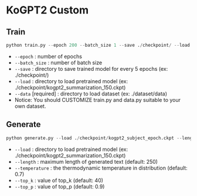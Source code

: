 # KoGPT2 Custom

## Train
``` python
python train.py --epoch 200 --batch_size 1 --save ./checkpoint/ --load ./checkpoint/kogpt2_subject_epoch.ckpt --data ./dataset/data
```

- `--epoch` : number of epochs
- `--batch_size` : number of batch size
- `--save` : directory to save trained model for every 5 epochs (ex: ./checkpoint/)
- `--load` : directory to load pretrained model (ex: ./checkpoint/kogpt2_summarization_150.ckpt)
- `--data` [required] : directory to load dataset (ex: ./dataset/data)
- Notice: You should CUSTOMIZE train.py and data.py suitable to your own dataset.


## Generate
``` python
python generate.py --load ./checkpoint/kogpt2_subject_epoch.ckpt --length 250 --temperature 0.7 --top_k 40 --top_p 0.9
```

- `--load` : directory to load pretrained model (ex: ./checkpoint/kogpt2_summarization_150.ckpt)
- `--length` : maximum length of generated text (default: 250)
- `--temperature` : the thermodynamic temperature in distribution (default: 0.7)
- `--top_k` : value of top_k (default: 40)
- `--top_p` : value of top_p (default: 0.9)
